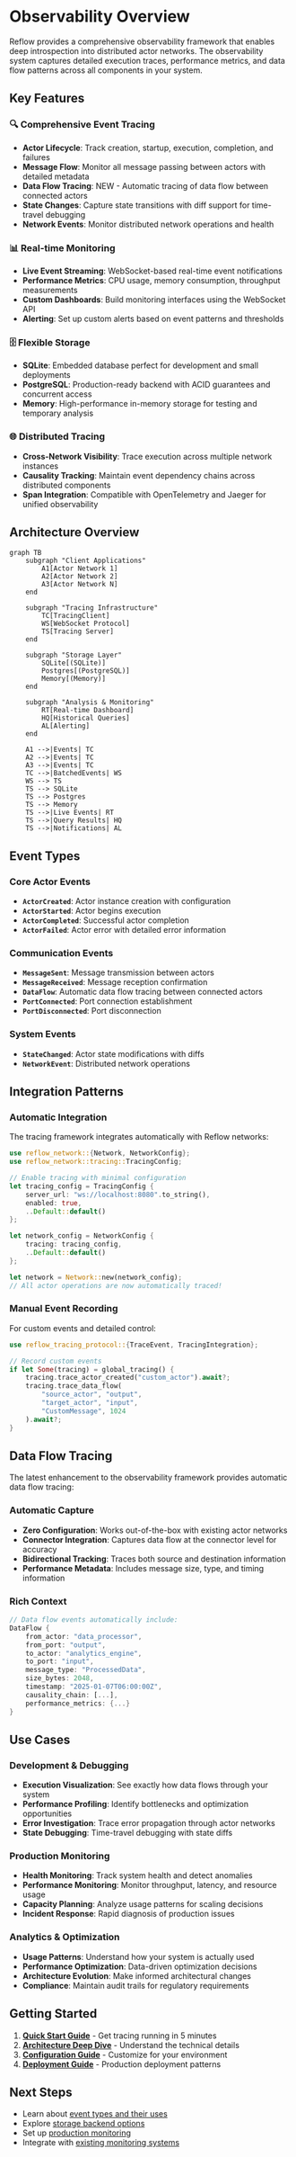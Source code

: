 # Observability Overview

Reflow provides a comprehensive observability framework that enables deep introspection into distributed actor networks. The observability system captures detailed execution traces, performance metrics, and data flow patterns across all components in your system.

## Key Features

### 🔍 **Comprehensive Event Tracing**
- **Actor Lifecycle**: Track creation, startup, execution, completion, and failures
- **Message Flow**: Monitor all message passing between actors with detailed metadata
- **Data Flow Tracing**: NEW - Automatic tracing of data flow between connected actors
- **State Changes**: Capture state transitions with diff support for time-travel debugging
- **Network Events**: Monitor distributed network operations and health

### 📊 **Real-time Monitoring**
- **Live Event Streaming**: WebSocket-based real-time event notifications
- **Performance Metrics**: CPU usage, memory consumption, throughput measurements
- **Custom Dashboards**: Build monitoring interfaces using the WebSocket API
- **Alerting**: Set up custom alerts based on event patterns and thresholds

### 🗄️ **Flexible Storage**
- **SQLite**: Embedded database perfect for development and small deployments
- **PostgreSQL**: Production-ready backend with ACID guarantees and concurrent access
- **Memory**: High-performance in-memory storage for testing and temporary analysis

### 🌐 **Distributed Tracing**
- **Cross-Network Visibility**: Trace execution across multiple network instances
- **Causality Tracking**: Maintain event dependency chains across distributed components
- **Span Integration**: Compatible with OpenTelemetry and Jaeger for unified observability

## Architecture Overview

```mermaid
graph TB
    subgraph "Client Applications"
        A1[Actor Network 1]
        A2[Actor Network 2] 
        A3[Actor Network N]
    end
    
    subgraph "Tracing Infrastructure"
        TC[TracingClient]
        WS[WebSocket Protocol]
        TS[Tracing Server]
    end
    
    subgraph "Storage Layer"
        SQLite[(SQLite)]
        Postgres[(PostgreSQL)]
        Memory[(Memory)]
    end
    
    subgraph "Analysis & Monitoring"
        RT[Real-time Dashboard]
        HQ[Historical Queries]
        AL[Alerting]
    end
    
    A1 -->|Events| TC
    A2 -->|Events| TC
    A3 -->|Events| TC
    TC -->|BatchedEvents| WS
    WS --> TS
    TS --> SQLite
    TS --> Postgres
    TS --> Memory
    TS -->|Live Events| RT
    TS -->|Query Results| HQ
    TS -->|Notifications| AL
```

## Event Types

### Core Actor Events
- **`ActorCreated`**: Actor instance creation with configuration
- **`ActorStarted`**: Actor begins execution
- **`ActorCompleted`**: Successful actor completion
- **`ActorFailed`**: Actor error with detailed error information

### Communication Events  
- **`MessageSent`**: Message transmission between actors
- **`MessageReceived`**: Message reception confirmation
- **`DataFlow`**:  Automatic data flow tracing between connected actors
- **`PortConnected`**: Port connection establishment
- **`PortDisconnected`**: Port disconnection

### System Events
- **`StateChanged`**: Actor state modifications with diffs
- **`NetworkEvent`**: Distributed network operations

## Integration Patterns

### Automatic Integration
The tracing framework integrates automatically with Reflow networks:

```rust
use reflow_network::{Network, NetworkConfig};
use reflow_network::tracing::TracingConfig;

// Enable tracing with minimal configuration
let tracing_config = TracingConfig {
    server_url: "ws://localhost:8080".to_string(),
    enabled: true,
    ..Default::default()
};

let network_config = NetworkConfig {
    tracing: tracing_config,
    ..Default::default()
};

let network = Network::new(network_config);
// All actor operations are now automatically traced!
```

### Manual Event Recording
For custom events and detailed control:

```rust
use reflow_tracing_protocol::{TraceEvent, TracingIntegration};

// Record custom events
if let Some(tracing) = global_tracing() {
    tracing.trace_actor_created("custom_actor").await?;
    tracing.trace_data_flow(
        "source_actor", "output",
        "target_actor", "input",
        "CustomMessage", 1024
    ).await?;
}
```

## Data Flow Tracing

The latest enhancement to the observability framework provides automatic data flow tracing:

### Automatic Capture
- **Zero Configuration**: Works out-of-the-box with existing actor networks
- **Connector Integration**: Captures data flow at the connector level for accuracy
- **Bidirectional Tracking**: Traces both source and destination information
- **Performance Metadata**: Includes message size, type, and timing information

### Rich Context
```rust
// Data flow events automatically include:
DataFlow {
    from_actor: "data_processor",
    from_port: "output",
    to_actor: "analytics_engine", 
    to_port: "input",
    message_type: "ProcessedData",
    size_bytes: 2048,
    timestamp: "2025-01-07T06:00:00Z",
    causality_chain: [...],
    performance_metrics: {...}
}
```

## Use Cases

### Development & Debugging
- **Execution Visualization**: See exactly how data flows through your system
- **Performance Profiling**: Identify bottlenecks and optimization opportunities
- **Error Investigation**: Trace error propagation through actor networks
- **State Debugging**: Time-travel debugging with state diffs

### Production Monitoring
- **Health Monitoring**: Track system health and detect anomalies
- **Performance Monitoring**: Monitor throughput, latency, and resource usage
- **Capacity Planning**: Analyze usage patterns for scaling decisions
- **Incident Response**: Rapid diagnosis of production issues

### Analytics & Optimization
- **Usage Patterns**: Understand how your system is actually used
- **Performance Optimization**: Data-driven optimization decisions
- **Architecture Evolution**: Make informed architectural changes
- **Compliance**: Maintain audit trails for regulatory requirements

## Getting Started

1. **[Quick Start Guide](getting-started.md)** - Get tracing running in 5 minutes
2. **[Architecture Deep Dive](architecture.md)** - Understand the technical details
3. **[Configuration Guide](configuration.md)** - Customize for your environment
4. **[Deployment Guide](deployment.md)** - Production deployment patterns

## Next Steps

- Learn about [event types and their uses](event-types.md)
- Explore [storage backend options](storage-backends.md)
- Set up [production monitoring](deployment.md)
- Integrate with [existing monitoring systems](../tutorials/advanced-tracing-setup.md)
